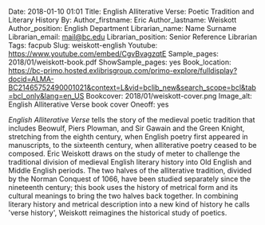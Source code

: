 Date: 2018-01-10 01:01
Title: English Alliterative Verse: Poetic Tradition and Literary History
By:
Author_firstname: Eric 
Author_lastname: Weiskott
Author_position: English Department
Librarian_name: Name Surname
Librarian_email: mail@bc.edu
Librarian_position: Senior Reference Librarian
Tags: facpub
Slug: weiskott-english
Youtube: https://www.youtube.com/embed/CgvBvagzqtE
Sample_pages: 2018/01/weiskott-book.pdf
ShowSample_pages: yes
Book_location: https://bc-primo.hosted.exlibrisgroup.com/primo-explore/fulldisplay?docid=ALMA-BC21465752490001021&context=L&vid=bclib_new&search_scope=bcl&tab=bcl_only&lang=en_US
Bookcover: 2018/01/weiskott-cover.png
Image_alt: English Alliterative Verse book cover
Oneoff: yes

<em>English Alliterative Verse</em> tells the story of the medieval poetic tradition that includes Beowulf, Piers Plowman, and Sir Gawain and the Green Knight, stretching from the eighth century, when English poetry first appeared in manuscripts, to the sixteenth century, when alliterative poetry ceased to be composed. Eric Weiskott draws on the study of meter to challenge the traditional division of medieval English literary history into Old English and Middle English periods. The two halves of the alliterative tradition, divided by the Norman Conquest of 1066, have been studied separately since the nineteenth century; this book uses the history of metrical form and its cultural meanings to bring the two halves back together. In combining literary history and metrical description into a new kind of history he calls 'verse history', Weiskott reimagines the historical study of poetics.

